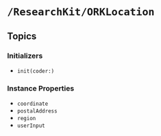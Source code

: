 # ``/ResearchKit/ORKLocation``

<!-- The content below this line is auto-generated and is redundant. You should either incorporate it into your content above this line or delete it. -->

## Topics

### Initializers

- ``init(coder:)``

### Instance Properties

- ``coordinate``
- ``postalAddress``
- ``region``
- ``userInput``